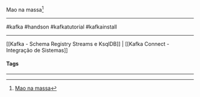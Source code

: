 Mao na massa[^1]
***
#kafka #handson #kafkatutorial #kafkainstall



***
[[Kafka - Schema Registry Streams e KsqlDB]] | [[Kafka Connect - Integração de Sistemas]]
#### Tags
***
[^1]: [Mao na massa](https://www.youtube.com/watch?v=PppMhofKzy4&list=PL5aY_NrL1rjt_AZxj11kQjiTNLGg4ZaZA&index=5)
